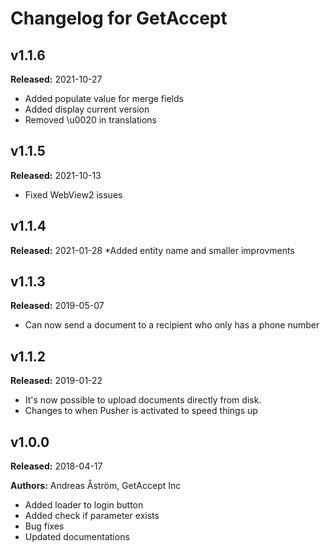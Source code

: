 # Changelog for GetAccept

## v1.1.6
**Released:** 2021-10-27
* Added populate value for merge fields
* Added display current version
* Removed \u0020 in translations

## v1.1.5
**Released:** 2021-10-13
* Fixed WebView2 issues

## v1.1.4
**Released:** 2021-01-28
*Added entity name and smaller improvments

## v1.1.3
**Released:** 2019-05-07
* Can now send a document to a recipient who only has a phone number

## v1.1.2
**Released:** 2019-01-22
* It's now possible to upload documents directly from disk.
* Changes to when Pusher is activated to speed things up

## v1.0.0
**Released:** 2018-04-17

**Authors:** Andreas Åström, GetAccept Inc

* Added loader to login button
* Added check if parameter exists
* Bug fixes
* Updated documentations
